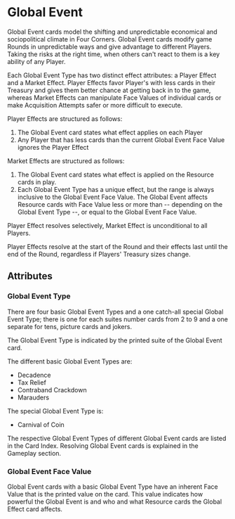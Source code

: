 # Global Event

Global Event cards model the shifting and unpredictable economical and sociopolitical climate in Four Corners. Global Event cards modify game Rounds in unpredictable ways and give advantage to different Players. Taking the risks at the right time, when others can't react to them is a key ability of any Player.

Each Global Event Type has two distinct effect attributes: a Player Effect and a Market Effect. Player Effects favor Player's with less cards in their Treasury and gives them better chance at getting back in to the game, whereas Market Effects can manipulate Face Values of individual cards or make Acquisition Attempts safer or more difficult to execute.

Player Effects are structured as follows:

1. The Global Event card states what effect applies on each Player
2. Any Player that has less cards than the current Global Event Face Value ignores the Player Effect

Market Effects are structured as follows:

1. The Global Event card states what effect is applied on the Resource cards in play.
2. Each Global Event Type has a unique effect, but the range is always inclusive to the Global Event Face Value. The Global Event affects Resource cards with Face Value less or more than -- depending on the Global Event Type --, or equal to the Global Event Face Value.

Player Effect resolves selectively, Market Effect is unconditional to all Players.

Player Effects resolve at the start of the Round and their effects last until the end of the Round, regardless if Players' Treasury sizes change.

## Attributes

### Global Event Type

There are four basic Global Event Types and a one catch-all special Global Event Type; there is one for each suites number cards from 2 to 9 and a one separate for tens, picture cards and jokers.

The Global Event Type is indicated by the printed suite of the Global Event card.

The different basic Global Event Types are:

* Decadence
* Tax Relief
* Contraband Crackdown
* Marauders

The special Global Event Type is:

* Carnival of Coin

The respective Global Event Types of different Global Event cards are listed in the Card Index. Resolving Global Event cards is explained in the Gameplay section.

### Global Event Face Value

Global Event cards with a basic Global Event Type have an inherent Face Value that is the printed value on the card. This value indicates how powerful the Global Event is and who and what Resource cards the Global Effect card affects.

